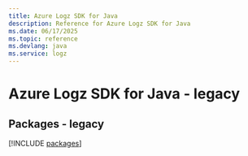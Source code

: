 ```yaml
---
title: Azure Logz SDK for Java
description: Reference for Azure Logz SDK for Java
ms.date: 06/17/2025
ms.topic: reference
ms.devlang: java
ms.service: logz
---
```

# Azure Logz SDK for Java - legacy
## Packages - legacy
[!INCLUDE [packages](logz-index.md)]